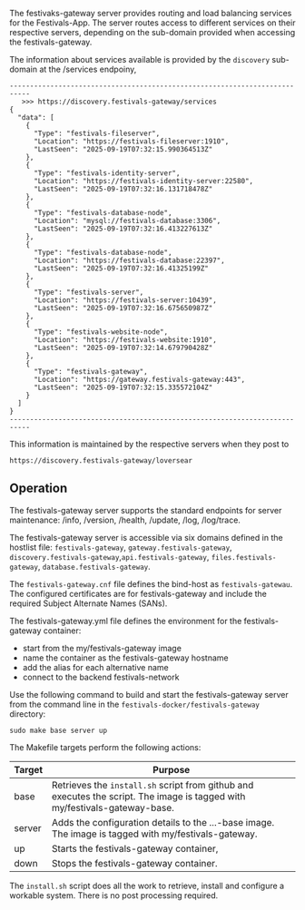 The festivaks-gateway server provides routing and load balancing services for the Festivals-App. The server routes access to different services on their respective servers, depending on the sub-domain provided when accessing the festivals-gateway.

The information about services available is provided by the `discovery` sub-domain at the /services endpoiny,
```
---------------------------------------------------------------------------
   >>> https://discovery.festivals-gateway/services
{
  "data": [
    {
      "Type": "festivals-fileserver",
      "Location": "https://festivals-fileserver:1910",
      "LastSeen": "2025-09-19T07:32:15.990364513Z"
    },
    {
      "Type": "festivals-identity-server",
      "Location": "https://festivals-identity-server:22580",
      "LastSeen": "2025-09-19T07:32:16.131718478Z"
    },
    {
      "Type": "festivals-database-node",
      "Location": "mysql://festivals-database:3306",
      "LastSeen": "2025-09-19T07:32:16.413227613Z"
    },
    {
      "Type": "festivals-database-node",
      "Location": "https://festivals-database:22397",
      "LastSeen": "2025-09-19T07:32:16.41325199Z"
    },
    {
      "Type": "festivals-server",
      "Location": "https://festivals-server:10439",
      "LastSeen": "2025-09-19T07:32:16.675650987Z"
    },
    {
      "Type": "festivals-website-node",
      "Location": "https://festivals-website:1910",
      "LastSeen": "2025-09-19T07:32:14.679790428Z"
    },
    {
      "Type": "festivals-gateway",
      "Location": "https://gateway.festivals-gateway:443",
      "LastSeen": "2025-09-19T07:32:15.335572104Z"
    }
  ]
}
---------------------------------------------------------------------------
```

This information is maintained by the respective servers when they post to
```
https://discovery.festivals-gateway/loversear

```
## Operation
The festivals-gateway server supports the standard endpoints for server maintenance: /info, /version, /health, /update, /log, /log/trace. 

The festivals-gateway server is accessible via six domains defined in the hostlist file: `festivals-gateway`, `gateway.festivals-gateway`, `discovery.festivals-gateway`,`api.festivals-gateway`, `files.festivals-gateway`, `database.festivals-gateway`.

The `festivals-gateway.cnf` file defines the bind-host as `festivals-gatewau`. The configured certificates are for festivals-gateway and include the required Subject Alternate Names (SANs).

The festivals-gateway.yml file defines the environment for the festivals-gateway container:
* start from the my/festivals-gateway image
* name the container as the festivals-gateway hostname
* add the alias for each alternative name
* connect to the backend festivals-network

Use the following command to build and start the festivals-gateway server from the command line in the `festivals-docker/festivals-gateway` directory:
```
sudo make base server up
```

The Makefile targets perform the following actions:

| Target | Purpose |
| --- | --- |
| base | Retrieves the `install.sh` script from github and executes the script. The image is tagged with my/festivals-gateway-base. |
| server | Adds the configuration details to the ...-base image. The image is tagged with my/festivals-gateway. |
| up | Starts the festivals-gateway container, |
| down | Stops the festivals-gateway container. |

The `install.sh` script does all the work to retrieve, install and configure a workable system. There is no post processing required.